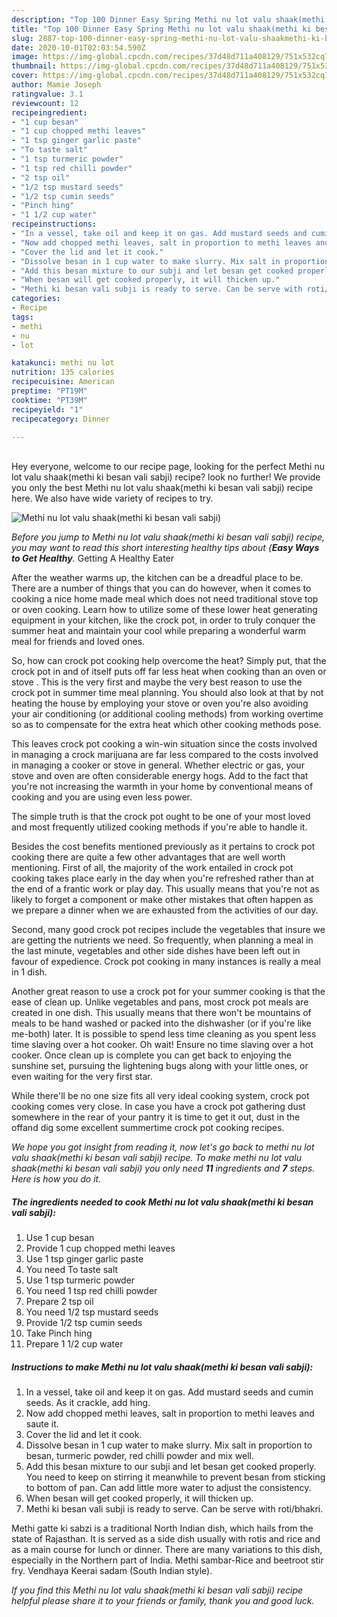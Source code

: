 ```yaml
---
description: "Top 100 Dinner Easy Spring Methi nu lot valu shaak(methi ki besan vali sabji)"
title: "Top 100 Dinner Easy Spring Methi nu lot valu shaak(methi ki besan vali sabji)"
slug: 2887-top-100-dinner-easy-spring-methi-nu-lot-valu-shaakmethi-ki-besan-vali-sabji
date: 2020-10-01T02:03:54.590Z
image: https://img-global.cpcdn.com/recipes/37d48d711a408129/751x532cq70/methi-nu-lot-valu-shaakmethi-ki-besan-vali-sabji-recipe-main-photo.jpg
thumbnail: https://img-global.cpcdn.com/recipes/37d48d711a408129/751x532cq70/methi-nu-lot-valu-shaakmethi-ki-besan-vali-sabji-recipe-main-photo.jpg
cover: https://img-global.cpcdn.com/recipes/37d48d711a408129/751x532cq70/methi-nu-lot-valu-shaakmethi-ki-besan-vali-sabji-recipe-main-photo.jpg
author: Mamie Joseph
ratingvalue: 3.1
reviewcount: 12
recipeingredient:
- "1 cup besan"
- "1 cup chopped methi leaves"
- "1 tsp ginger garlic paste"
- "To taste salt"
- "1 tsp turmeric powder"
- "1 tsp red chilli powder"
- "2 tsp oil"
- "1/2 tsp mustard seeds"
- "1/2 tsp cumin seeds"
- "Pinch hing"
- "1 1/2 cup water"
recipeinstructions:
- "In a vessel, take oil and keep it on gas. Add mustard seeds and cumin seeds. As it crackle, add hing."
- "Now add chopped methi leaves, salt in proportion to methi leaves and saute it."
- "Cover the lid and let it cook."
- "Dissolve besan in 1 cup water to make slurry. Mix salt in proportion to besan, turmeric powder, red chilli powder and mix well."
- "Add this besan mixture to our subji and let besan get cooked properly. You need to keep on stirring it meanwhile to prevent besan from sticking to bottom of pan. Can add little more water to adjust the consistency."
- "When besan will get cooked properly, it will thicken up."
- "Methi ki besan vali subji is ready to serve. Can be serve with roti/bhakri."
categories:
- Recipe
tags:
- methi
- nu
- lot

katakunci: methi nu lot 
nutrition: 135 calories
recipecuisine: American
preptime: "PT19M"
cooktime: "PT39M"
recipeyield: "1"
recipecategory: Dinner

---
```

<br>
Hey everyone, welcome to our recipe page, looking for the perfect Methi nu lot valu shaak(methi ki besan vali sabji) recipe? look no further! We provide you only the best Methi nu lot valu shaak(methi ki besan vali sabji) recipe here. We also have wide variety of recipes to try.
<br>


![Methi nu lot valu shaak(methi ki besan vali sabji)](https://img-global.cpcdn.com/recipes/37d48d711a408129/751x532cq70/methi-nu-lot-valu-shaakmethi-ki-besan-vali-sabji-recipe-main-photo.jpg)

<i>Before you jump to Methi nu lot valu shaak(methi ki besan vali sabji) recipe, you may want to read this short interesting healthy tips about {<strong>Easy Ways to Get Healthy</strong>.</i>
Getting A Healthy Eater


After the weather warms up, the kitchen can be a dreadful place to be. There are a number of things that you can do however, when it comes to cooking a nice home made meal which does not need traditional stove top or oven cooking. Learn how to utilize some of these lower heat generating equipment in your kitchen, like the crock pot, in order to truly conquer the summer heat and maintain your cool while preparing a wonderful warm meal for friends and loved ones.

So, how can crock pot cooking help overcome the heat? Simply put, that the crock pot in and of itself puts off far less heat when cooking than an oven or stove . This is the very first and maybe the very best reason to use the crock pot in summer time meal planning. You should also look at that by not heating the house by employing your stove or oven you're also avoiding your air conditioning (or additional cooling methods) from working overtime so as to compensate for the extra heat which other cooking methods pose.

This leaves crock pot cooking a win-win situation since the costs involved in managing a crock marijuana are far less compared to the costs involved in managing a cooker or stove in general. Whether electric or gas, your stove and oven are often considerable energy hogs. Add to the fact that you're not increasing the warmth in your home by conventional means of cooking and you are using even less power.

 The simple truth is that the crock pot ought to be one of your most loved and most frequently utilized cooking methods if you're able to handle it.  



Besides the cost benefits mentioned previously as it pertains to crock pot cooking there are quite a few other advantages that are well worth mentioning. First of all, the majority of the work entailed in crock pot cooking takes place early in the day when you're refreshed rather than at the end of a frantic work or play day. This usually means that you're not as likely to forget a component or make other mistakes that often happen as we prepare a dinner when we are exhausted from the activities of our day.

Second, many good crock pot recipes include the vegetables that insure we are getting the nutrients we need. So frequently, when planning a meal in the last minute, vegetables and other side dishes have been left out in favour of expedience. Crock pot cooking in many instances is really a meal in 1 dish.

Another great reason to use a crock pot for your summer cooking is that the ease of clean up.  Unlike vegetables and pans, most crock pot meals are created in one dish. This usually means that there won't be mountains of meals to be hand washed or packed into the dishwasher (or if you're like me-both) later. It is possible to spend less time cleaning as you spent less time slaving over a hot cooker. Oh wait! Ensure no time slaving over a hot cooker. Once clean up is complete you can get back to enjoying the sunshine set, pursuing the lightening bugs along with your little ones, or even waiting for the very first star.

While there'll be no one size fits all very ideal cooking system, crock pot cooking comes very close. In case you have a crock pot gathering dust somewhere in the rear of your pantry it is time to get it out, dust in the offand dig some excellent summertime crock pot cooking recipes.


<i>We hope you got insight from reading it, now let's go back to methi nu lot valu shaak(methi ki besan vali sabji) recipe. To make methi nu lot valu shaak(methi ki besan vali sabji) you only need <strong>11</strong> ingredients and <strong>7</strong> steps. Here is how you do it.
</i>

##### The ingredients needed to cook Methi nu lot valu shaak(methi ki besan vali sabji):

1. Use 1 cup besan
1. Provide 1 cup chopped methi leaves
1. Use 1 tsp ginger garlic paste
1. You need To taste salt
1. Use 1 tsp turmeric powder
1. You need 1 tsp red chilli powder
1. Prepare 2 tsp oil
1. You need 1/2 tsp mustard seeds
1. Provide 1/2 tsp cumin seeds
1. Take Pinch hing
1. Prepare 1 1/2 cup water


##### Instructions to make Methi nu lot valu shaak(methi ki besan vali sabji):

1. In a vessel, take oil and keep it on gas. Add mustard seeds and cumin seeds. As it crackle, add hing.
1. Now add chopped methi leaves, salt in proportion to methi leaves and saute it.
1. Cover the lid and let it cook.
1. Dissolve besan in 1 cup water to make slurry. Mix salt in proportion to besan, turmeric powder, red chilli powder and mix well.
1. Add this besan mixture to our subji and let besan get cooked properly. You need to keep on stirring it meanwhile to prevent besan from sticking to bottom of pan. Can add little more water to adjust the consistency.
1. When besan will get cooked properly, it will thicken up.
1. Methi ki besan vali subji is ready to serve. Can be serve with roti/bhakri.


Methi gatte ki sabzi is a traditional North Indian dish, which hails from the state of Rajasthan. It is served as a side dish usually with rotis and rice and as a main course for lunch or dinner. There are many variations to this dish, especially in the Northern part of India. Methi sambar-Rice and beetroot stir fry. Vendhaya Keerai sadam (South Indian style). 

<i>If you find this Methi nu lot valu shaak(methi ki besan vali sabji) recipe helpful please share it to your friends or family, thank you and good luck.</i>

